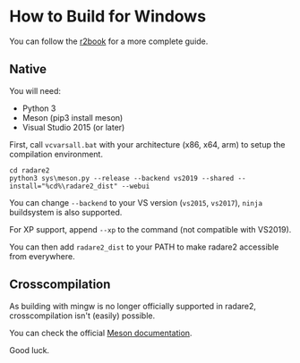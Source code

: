 How to Build for Windows
========================

You can follow the [r2book](https://radare.gitbooks.io/radare2book/content/first_steps/windows_compilation.html) for a more complete guide.

Native
---------------

You will need:

* Python 3
* Meson (pip3 install meson)
* Visual Studio 2015 (or later)

	
First, call `vcvarsall.bat` with your architecture (x86, x64, arm) to setup the compilation environment.

	cd radare2	
	python3 sys\meson.py --release --backend vs2019 --shared --install="%cd%\radare2_dist" --webui

You can change `--backend` to your VS version (`vs2015`, `vs2017`), `ninja` buildsystem is also supported.

For XP support, append `--xp` to the command (not compatible with VS2019).

You can then add `radare2_dist` to your PATH to make radare2 accessible from everywhere.

Crosscompilation
----------------

As building with mingw is no longer officially supported in radare2, crosscompilation isn't (easily) possible.

You can check the official [Meson documentation](https://mesonbuild.com/Cross-compilation.html).

Good luck.
